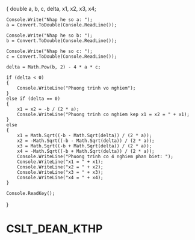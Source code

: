 {
    double a, b, c, delta, x1, x2, x3, x4;

    Console.Write("Nhap he so a: ");
    a = Convert.ToDouble(Console.ReadLine());

    Console.Write("Nhap he so b: ");
    b = Convert.ToDouble(Console.ReadLine());

    Console.Write("Nhap he so c: ");
    c = Convert.ToDouble(Console.ReadLine());

    delta = Math.Pow(b, 2) - 4 * a * c;

    if (delta < 0)
    {
        Console.WriteLine("Phuong trinh vo nghiem");
    }
    else if (delta == 0)
    {
        x1 = x2 = -b / (2 * a);
        Console.WriteLine("Phuong trinh co nghiem kep x1 = x2 = " + x1);
    }
    else
    {
        x1 = Math.Sqrt((-b - Math.Sqrt(delta)) / (2 * a));
        x2 = -Math.Sqrt((-b - Math.Sqrt(delta)) / (2 * a));
        x3 = Math.Sqrt((-b + Math.Sqrt(delta)) / (2 * a));
        x4 = -Math.Sqrt((-b + Math.Sqrt(delta)) / (2 * a));
        Console.WriteLine("Phuong trinh co 4 nghiem phan biet: ");
        Console.WriteLine("x1 = " + x1);
        Console.WriteLine("x2 = " + x2);
        Console.WriteLine("x3 = " + x3);
        Console.WriteLine("x4 = " + x4);
    }

    Console.ReadKey();
}
# CSLT_DEAN_KTHP

